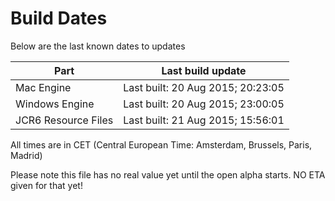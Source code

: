 # Build Dates

Below are the last known dates to updates

Part | Last build update
-----|-----
Mac Engine | Last built: 20 Aug 2015; 20:23:05
Windows Engine | Last built: 20 Aug 2015; 23:00:05
JCR6 Resource Files | Last built: 21 Aug 2015; 15:56:01
All times are in CET (Central European Time: Amsterdam, Brussels, Paris, Madrid)


Please note this file has no real value yet until the open alpha starts. NO ETA given for that yet!

